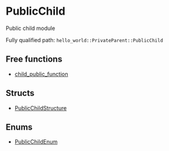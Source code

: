 # PublicChild

Public child module


Fully qualified path: `hello_world::PrivateParent::PublicChild`

## Free functions

- [child_public_function](./hello_world-PrivateParent-PublicChild-child_public_function.md)

## Structs

- [PublicChildStructure](./hello_world-PrivateParent-PublicChild-PublicChildStructure.md)

## Enums

- [PublicChildEnum](./hello_world-PrivateParent-PublicChild-PublicChildEnum.md)

